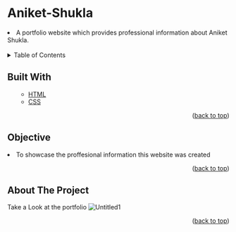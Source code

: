 # Aniket-Shukla
<li>A portfolio website which provides professional information about Aniket Shukla.</li>
<br>

<!-- TABLE OF CONTENTS -->

<details>
  <summary>Table of Contents</summary>
  <ol>
    <ul>
       <li><a href="#built-with">Built With</a></li>
      <li><a href="#Objective">Objective</a></li>
      <li><a href="#about-the-project">About The Project</a></li>
      </ul>
  </ol>
</details>

<!-- Built with -->
## Built With
<ol>
    <ul>
      <li><a href="https://html.com/">HTML</a></li>
       <li><a href="https://css-tricks.com/">CSS</a></li>
     <!-- <li><a href="https://www.javascript.com/">JavaScript</a></li> -->
      </ul>
  <p align="right">(<a href="#Let's Invite ">back to top</a>)</p>
  </ol>
  
## Objective
<li>To showcase the proffesional information this website was created</li>
<p align="right">(<a href="#Let's Invite ">back to top</a>)</p>


<!-- ABOUT THE PROJECT -->
## About The Project
Take a Look at the portfolio
![Untitled1](https://user-images.githubusercontent.com/60666490/139723413-1f8c4295-56fd-4330-bd4e-9b901003d21d.png)

<p align="right">(<a href="#Let's Invite ">back to top</a>)</p>




